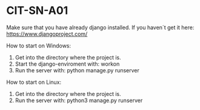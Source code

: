 # CIT-SN-A01

Make sure that you have already django installed. If you haven´t get it here: https://www.djangoproject.com/

How to start on Windows:
1. Get into the directory where the project is.
2. Start the django-enviroment with: workon <Projectname>
3. Run the server with: python manage.py runserver

How to start on Linux:
1. Get into the directory where the project is.
2. Run the server with: python3 manage.py runserver
